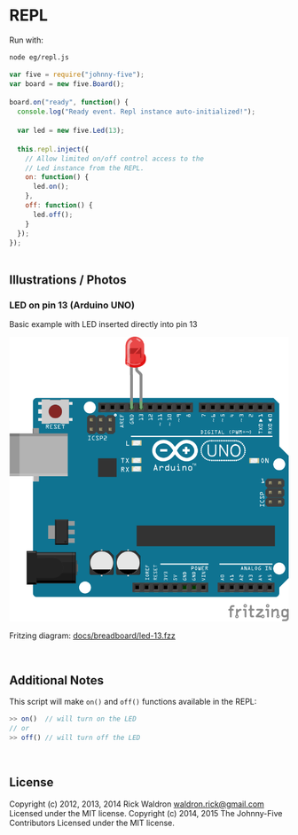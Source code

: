 <!--remove-start-->

# REPL



Run with:
```bash
node eg/repl.js
```

<!--remove-end-->

```javascript
var five = require("johnny-five");
var board = new five.Board();

board.on("ready", function() {
  console.log("Ready event. Repl instance auto-initialized!");

  var led = new five.Led(13);

  this.repl.inject({
    // Allow limited on/off control access to the
    // Led instance from the REPL.
    on: function() {
      led.on();
    },
    off: function() {
      led.off();
    }
  });
});



```


## Illustrations / Photos


### LED on pin 13 (Arduino UNO)


Basic example with LED inserted directly into pin 13


![docs/breadboard/led-13.png](breadboard/led-13.png)<br>

Fritzing diagram: [docs/breadboard/led-13.fzz](breadboard/led-13.fzz)

&nbsp;





## Additional Notes
This script will make `on()` and `off()` functions
available in the REPL:

```js
>> on()  // will turn on the LED
// or
>> off() // will turn off the LED
```


&nbsp;

<!--remove-start-->

## License
Copyright (c) 2012, 2013, 2014 Rick Waldron <waldron.rick@gmail.com>
Licensed under the MIT license.
Copyright (c) 2014, 2015 The Johnny-Five Contributors
Licensed under the MIT license.

<!--remove-end-->
